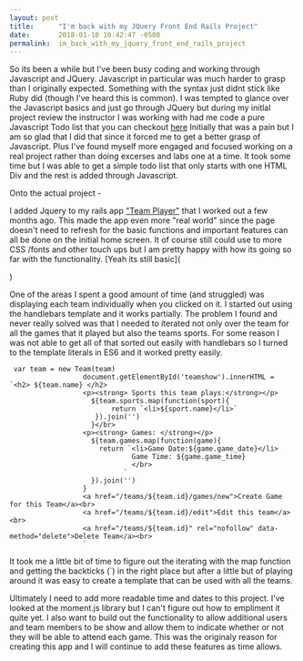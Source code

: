 ```yaml
---
layout: post
title:      "I'm back with my JQuery Front End Rails Project"
date:       2018-01-10 10:42:47 -0500
permalink:  im_back_with_my_jquery_front_end_rails_project
---
```



So its been a while but I've been busy coding and working through Javascript and JQuery.  Javascript in particular was much harder to grasp than I originally expected.  Something with the syntax just didnt stick like Ruby did (though I've heard this is common).  I was tempted to glance over the Javascript basics and just go through JQuery but during my initlal project review the instructor I was working with had me code a pure Javascript Todo list that you can checkout [here](https://github.com/ramell86/tasks-js-frontend)
Initially that was a pain but I am so glad that I did that since it forced me to get a better grasp of Javascript.  Plus I've found myself more engaged and focused working on a real project rather than doing excerses and labs one at a time.  It took some time but I was able to get a simple todo list that only starts with one HTML Div and the rest is added through Javascript. 

Onto the actual project -

I added Jquery to my rails app ["Team Player"](https://github.com/ramell86/team-player) that I worked out a few months ago.  This made the app even more "real world" since the page doesn't need to refresh for the basic functions and important features can all be done on the initial  home screen.   It of course still could use to more CSS /fonts and other touch ups but I am pretty happy with how its going so far with the functionality. 
[Yeah its still basic](<blockquote class="imgur-embed-pub" lang="en" data-id="kEwGpAt"><a href="//imgur.com/kEwGpAt"></a></blockquote><script async src="//s.imgur.com/min/embed.js" charset="utf-8"></script>)

One of the areas I spent a good amount of time (and struggled) was displaying each team individually when you clicked on it.  I started out using the handlebars template and it works partially.  The problem I found and never really solved was that I needed to iterated not only over the team for all the games that it played but also the teams sports.  For some reason I was not able to get all of that sorted out easily with handlebars so I turned to the template literals in ES6 and it worked pretty easily.
```
 var team = new Team(team)                  
                  document.getElementById('teamshow').innerHTML = `<h2> ${team.name} </h2>
                  <p><strong> Sports this team plays:</strong></p>
                    ${team.sports.map(function(sport){
                         return `<li>${sport.name}</li>`
                     }).join('')
                    }</br>
                  <p><strong> Games: </strong></p>
                    ${team.games.map(function(game){
                      return `<li>Game Date:${game.game_date}</li>
                              Game Time: ${game.game_time}
                              </br>
                            `
                    }).join('')
                  }
                  <a href="/teams/${team.id}/games/new">Create Game for this Team</a><br>
                  <a href="/teams/${team.id}/edit">Edit this team</a><br>
                  <a href="/teams/${team.id}" rel="nofollow" data-method="delete">Delete Team</a><br>
                  `      
```

It took me a little bit of time to figure out the iterating with the map function and getting the backticks (`) in the right place but after a little but of playing around it was easy to create a template that can be used with all the teams.

Ultimately I need to add more readable time and dates to this project.  I've looked at the moment.js library but I can't figure out how to empliment it quite yet.  I also want to build out the functionality to allow additional users and team members to be show and allow them to indicate whether or not they will be able to attend each game.  This was the originaly reason for creating this app and I will continue to add these features as time allows.


